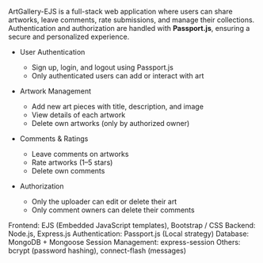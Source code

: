 ArtGallery-EJS is a full-stack web application where users can share artworks, leave comments, rate submissions, and manage their collections. Authentication and authorization are handled with **Passport.js**, ensuring a secure and personalized experience.


- User Authentication
  - Sign up, login, and logout using Passport.js
  - Only authenticated users can add or interact with art

- Artwork Management
  - Add new art pieces with title, description, and image
  - View details of each artwork
  - Delete own artworks (only by authorized owner)

- Comments & Ratings
  - Leave comments on artworks
  - Rate artworks (1–5 stars)
  - Delete own comments

- Authorization
  - Only the uploader can edit or delete their art
  - Only comment owners can delete their comments

Frontend: EJS (Embedded JavaScript templates), Bootstrap / CSS
Backend: Node.js, Express.js
Authentication: Passport.js (Local strategy)
Database: MongoDB + Mongoose
Session Management: express-session
Others: bcrypt (password hashing), connect-flash (messages)

